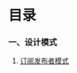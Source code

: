 # 目录




### 一、设计模式

1. <a href="https://github.com/webxiaoma/JavaScript-demos/design_mode/subscribe-publish" target="_blank">订阅发布者模式</a>